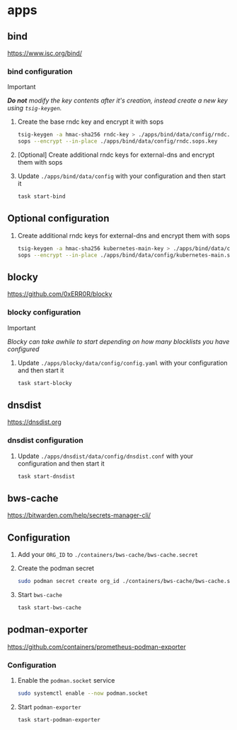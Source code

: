 # apps

## bind

<https://www.isc.org/bind/>

### bind configuration

> [!IMPORTANT]
> _**Do not** modify the key contents after it's creation, instead create a new key using `tsig-keygen`._
1. Create the base rndc key and encrypt it with sops

    ```sh
    tsig-keygen -a hmac-sha256 rndc-key > ./apps/bind/data/config/rndc.sops.key
    sops --encrypt --in-place ./apps/bind/data/config/rndc.sops.key
    ```

2. [Optional] Create additional rndc keys for external-dns and encrypt them with sops

3. Update `./apps/bind/data/config` with your configuration and then start it

    ```sh
    task start-bind
    ```

## Optional configuration

1. Create additional rndc keys for external-dns and encrypt them with sops

    ```sh
    tsig-keygen -a hmac-sha256 kubernetes-main-key > ./apps/bind/data/config/kubernetes-main.sops.key
    sops --encrypt --in-place ./apps/bind/data/config/kubernetes-main.sops.key
    ```

## blocky

<https://github.com/0xERR0R/blocky>

### blocky configuration

> [!IMPORTANT]
> _Blocky can take awhile to start depending on how many blocklists you have configured_
1. Update `./apps/blocky/data/config/config.yaml` with your configuration and then start it

    ```sh
    task start-blocky
    ```

## dnsdist

<https://dnsdist.org>

### dnsdist configuration

1. Update `./apps/dnsdist/data/config/dnsdist.conf` with your configuration and then start it

    ```sh
    task start-dnsdist
    ```

## bws-cache

<https://bitwarden.com/help/secrets-manager-cli/>

## Configuration

1. Add your `ORG_ID` to `./containers/bws-cache/bws-cache.secret`

2. Create the podman secret

    ```sh
    sudo podman secret create org_id ./containers/bws-cache/bws-cache.secret
    ```

3. Start `bws-cache`
    ```sh
    task start-bws-cache
    ```


## podman-exporter

<https://github.com/containers/prometheus-podman-exporter>

### Configuration

1. Enable the `podman.socket` service

    ```sh
    sudo systemctl enable --now podman.socket
    ```

2. Start `podman-exporter`

    ```sh
    task start-podman-exporter
    ```